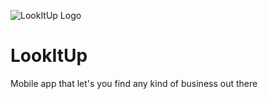 ![LookItUp Logo](https://github.com/NathanHub/LookItUp/assets/22746787/76422c0c-c8ba-4dfd-b77b-5f62adeceb93)

# LookItUp
Mobile app that let's you find any kind of business out there
